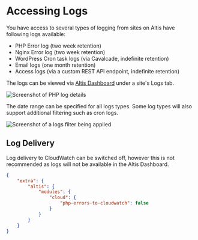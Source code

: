 # Accessing Logs

You have access to several types of logging from sites on Altis have following logs available:

- PHP Error log (two week retention)
- Nginx Error log (two week retention)
- WordPress Cron task logs (via Cavalcade, indefinite retention)
- Email logs (one month retention)
- Access logs (via a custom REST API endpoint, indefinite retention)

The logs can be viewed via [Altis Dashboard](./README.md) under a site's Logs tab.

![Screenshot of PHP log details](../assets/logs.png)

The date range can be specified for all logs types. Some log types will also support additional filtering such as cron logs.

![Screenshot of a logs filter being applied](../assets/logs-with-filter.png)

## Log Delivery

Log delivery to CloudWatch can be switched off, however this is not recommended as logs will not be available in the Altis
Dashboard.

```json
{
    "extra": {
        "altis": {
            "modules": {
                "cloud": {
                    "php-errors-to-cloudwatch": false
                }
            }
        }
    }
}
```
